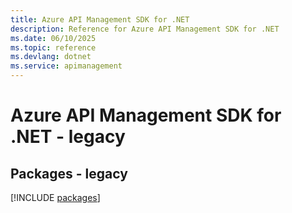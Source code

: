 ```yaml
---
title: Azure API Management SDK for .NET
description: Reference for Azure API Management SDK for .NET
ms.date: 06/10/2025
ms.topic: reference
ms.devlang: dotnet
ms.service: apimanagement
---
```

# Azure API Management SDK for .NET - legacy
## Packages - legacy
[!INCLUDE [packages](api-management-index.md)]